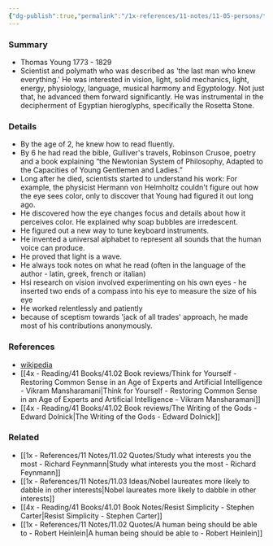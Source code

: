 ```yaml
---
{"dg-publish":true,"permalink":"/1x-references/11-notes/11-05-persons/thomas-young/","title":"Thomas Young","created":"2024-02-14T20:18:18.037+03:00","updated":"2024-02-14T20:18:18.037+03:00"}
---
```



### Summary
- Thomas Young 1773 - 1829
- Scientist and polymath who was described as 'the last man who knew everything.' He was interested in vision, light, solid mechanics, light, energy, physiology, language, musical harmony and Egyptology. Not just that, he advanced them forward significantly. He was instrumental in the decipherment of Egyptian hieroglyphs, specifically the Rosetta Stone.

### Details
- By the age of 2, he knew how to read fluently. 
- By 6 he had read the bible, Gulliver's travels, Robinson Crusoe, poetry and a book explaining “the Newtonian System of Philosophy, Adapted to the Capacities of Young Gentlemen and Ladies.”
- Long after he died, scientists started to understand his work: For example, the physicist Hermann von Helmholtz couldn't figure out how the eye sees color, only to discover that Young had figured it out long ago.
- He discovered how the eye changes focus and details about how it perceives color. He explained why soap bubbles are irredescent.
- He figured out a new way to tune keyboard instruments. 
- He invented a universal alphabet to represent all sounds that the human voice can produce.
- He proved that light is a wave.
- He always took notes on what he read (often in the language of the author - latin, greek, french or italian)
- Hsi research on vision involved experimenting on his own eyes - he inserted two ends of a compass into his eye to measure the size of his eye
- He worked relentlessly and patiently
- because of sceptism towards 'jack of all trades' approach, he made most of his contributions anonymously.

### References
- [wikipedia](https://en.wikipedia.org/wiki/Thomas_Young_(scientist))
- [[4x - Reading/41 Books/41.02 Book reviews/Think for Yourself - Restoring Common Sense in an Age of Experts and Artificial Intelligence - Vikram Mansharamani\|Think for Yourself - Restoring Common Sense in an Age of Experts and Artificial Intelligence - Vikram Mansharamani]]
- [[4x - Reading/41 Books/41.02 Book reviews/The Writing of the Gods - Edward Dolnick\|The Writing of the Gods - Edward Dolnick]]

### Related
- [[1x - References/11 Notes/11.02 Quotes/Study what interests you the most - Richard Feynmann\|Study what interests you the most - Richard Feynmann]]
- [[1x - References/11 Notes/11.03 Ideas/Nobel laureates more likely to dabble in other interests\|Nobel laureates more likely to dabble in other interests]]
- [[4x - Reading/41 Books/41.01 Book Notes/Resist Simplicity - Stephen Carter\|Resist Simplicity - Stephen Carter]]
- [[1x - References/11 Notes/11.02 Quotes/A human being should be able to - Robert Heinlein\|A human being should be able to - Robert Heinlein]]